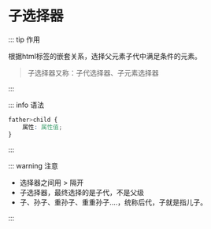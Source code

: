 # 子选择器

::: tip 作用

根据html标签的嵌套关系，选择父元素子代中满足条件的元素。

> 子选择器又称：子代选择器、子元素选择器

:::

::: info 语法

```css
father>child {
	属性: 属性值;
}
```

:::

::: warning 注意

- 选择器之间用 > 隔开
- 子选择器，最终选择的是子代，不是父级
- 子、孙子、重孙子、重重孙子....，统称后代，子就是指儿子。

:::

